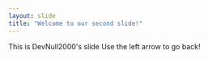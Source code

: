```yaml
---
layout: slide
title: "Welcome to our second slide!"
---
```

This is DevNull2000's slide
Use the left arrow to go back!
